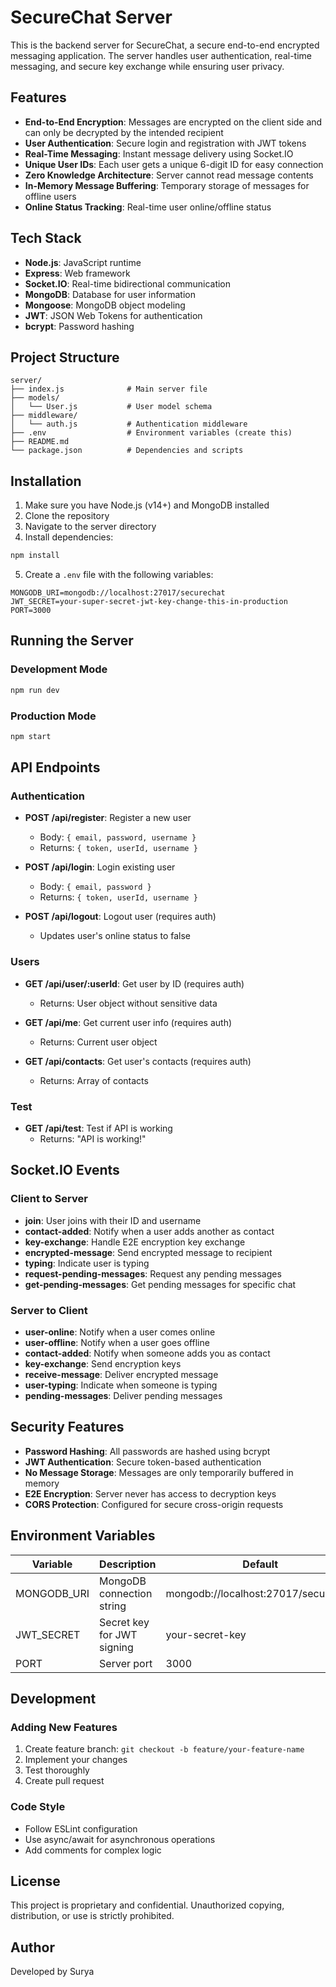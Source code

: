 # SecureChat Server

This is the backend server for SecureChat, a secure end-to-end encrypted messaging application. The server handles user authentication, real-time messaging, and secure key exchange while ensuring user privacy.

## Features

- **End-to-End Encryption**: Messages are encrypted on the client side and can only be decrypted by the intended recipient
- **User Authentication**: Secure login and registration with JWT tokens
- **Real-Time Messaging**: Instant message delivery using Socket.IO
- **Unique User IDs**: Each user gets a unique 6-digit ID for easy connection
- **Zero Knowledge Architecture**: Server cannot read message contents
- **In-Memory Message Buffering**: Temporary storage of messages for offline users
- **Online Status Tracking**: Real-time user online/offline status

## Tech Stack

- **Node.js**: JavaScript runtime
- **Express**: Web framework
- **Socket.IO**: Real-time bidirectional communication
- **MongoDB**: Database for user information
- **Mongoose**: MongoDB object modeling
- **JWT**: JSON Web Tokens for authentication
- **bcrypt**: Password hashing

## Project Structure

```
server/
├── index.js              # Main server file
├── models/
│   └── User.js           # User model schema
├── middleware/
│   └── auth.js           # Authentication middleware
├── .env                  # Environment variables (create this)
├── README.md 
└── package.json          # Dependencies and scripts
```

## Installation

1. Make sure you have Node.js (v14+) and MongoDB installed
2. Clone the repository
3. Navigate to the server directory
4. Install dependencies:

```bash
npm install
```

5. Create a `.env` file with the following variables:

```
MONGODB_URI=mongodb://localhost:27017/securechat
JWT_SECRET=your-super-secret-jwt-key-change-this-in-production
PORT=3000
```

## Running the Server

### Development Mode

```bash
npm run dev
```

### Production Mode

```bash
npm start
```

## API Endpoints

### Authentication

- **POST /api/register**: Register a new user
  - Body: `{ email, password, username }`
  - Returns: `{ token, userId, username }`

- **POST /api/login**: Login existing user
  - Body: `{ email, password }`
  - Returns: `{ token, userId, username }`

- **POST /api/logout**: Logout user (requires auth)
  - Updates user's online status to false

### Users

- **GET /api/user/:userId**: Get user by ID (requires auth)
  - Returns: User object without sensitive data

- **GET /api/me**: Get current user info (requires auth)
  - Returns: Current user object

- **GET /api/contacts**: Get user's contacts (requires auth)
  - Returns: Array of contacts

### Test

- **GET /api/test**: Test if API is working
  - Returns: "API is working!"

## Socket.IO Events

### Client to Server

- **join**: User joins with their ID and username
- **contact-added**: Notify when a user adds another as contact
- **key-exchange**: Handle E2E encryption key exchange
- **encrypted-message**: Send encrypted message to recipient
- **typing**: Indicate user is typing
- **request-pending-messages**: Request any pending messages
- **get-pending-messages**: Get pending messages for specific chat

### Server to Client

- **user-online**: Notify when a user comes online
- **user-offline**: Notify when a user goes offline
- **contact-added**: Notify when someone adds you as contact
- **key-exchange**: Send encryption keys
- **receive-message**: Deliver encrypted message
- **user-typing**: Indicate when someone is typing
- **pending-messages**: Deliver pending messages

## Security Features

- **Password Hashing**: All passwords are hashed using bcrypt
- **JWT Authentication**: Secure token-based authentication
- **No Message Storage**: Messages are only temporarily buffered in memory
- **E2E Encryption**: Server never has access to decryption keys
- **CORS Protection**: Configured for secure cross-origin requests

## Environment Variables

| Variable | Description | Default |
|----------|-------------|---------|
| MONGODB_URI | MongoDB connection string | mongodb://localhost:27017/securechat |
| JWT_SECRET | Secret key for JWT signing | your-secret-key |
| PORT | Server port | 3000 |

## Development

### Adding New Features

1. Create feature branch: `git checkout -b feature/your-feature-name`
2. Implement your changes
3. Test thoroughly
4. Create pull request

### Code Style

- Follow ESLint configuration
- Use async/await for asynchronous operations
- Add comments for complex logic

## License

This project is proprietary and confidential. Unauthorized copying, distribution, or use is strictly prohibited.

## Author

Developed by Surya